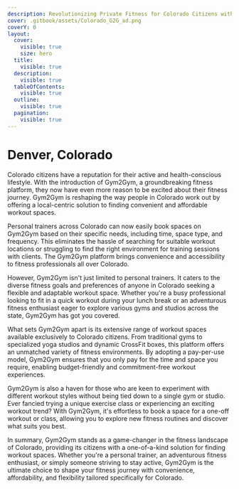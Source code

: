 ```yaml
---
description: Revolutionizing Private Fitness for Colorado Citizens with Gym2Gym
cover: .gitbook/assets/Colorado_G2G_ad.png
coverY: 0
layout:
  cover:
    visible: true
    size: hero
  title:
    visible: true
  description:
    visible: true
  tableOfContents:
    visible: true
  outline:
    visible: true
  pagination:
    visible: true
---
```


# Denver, Colorado

Colorado citizens have a reputation for their active and health-conscious lifestyle. With the introduction of Gym2Gym, a groundbreaking fitness platform, they now have even more reason to be excited about their fitness journey. Gym2Gym is reshaping the way people in Colorado work out by offering a local-centric solution to finding convenient and affordable workout spaces.

Personal trainers across Colorado can now easily book spaces on Gym2Gym based on their specific needs, including time, space type, and frequency. This eliminates the hassle of searching for suitable workout locations or struggling to find the right environment for training sessions with clients. The Gym2Gym platform brings convenience and accessibility to fitness professionals all over Colorado.

However, Gym2Gym isn't just limited to personal trainers. It caters to the diverse fitness goals and preferences of anyone in Colorado seeking a flexible and adaptable workout space. Whether you're a busy professional looking to fit in a quick workout during your lunch break or an adventurous fitness enthusiast eager to explore various gyms and studios across the state, Gym2Gym has got you covered.

What sets Gym2Gym apart is its extensive range of workout spaces available exclusively to Colorado citizens. From traditional gyms to specialized yoga studios and dynamic CrossFit boxes, this platform offers an unmatched variety of fitness environments. By adopting a pay-per-use model, Gym2Gym ensures that you only pay for the time and space you require, enabling budget-friendly and commitment-free workout experiences.

Gym2Gym is also a haven for those who are keen to experiment with different workout styles without being tied down to a single gym or studio. Ever fancied trying a unique exercise class or experiencing an exciting workout trend? With Gym2Gym, it's effortless to book a space for a one-off workout or class, allowing you to explore new fitness routines and discover what suits you best.

In summary, Gym2Gym stands as a game-changer in the fitness landscape of Colorado, providing its citizens with a one-of-a-kind solution for finding workout spaces. Whether you're a personal trainer, an adventurous fitness enthusiast, or simply someone striving to stay active, Gym2Gym is the ultimate choice to shape your fitness journey with convenience, affordability, and flexibility tailored specifically for Colorado.
